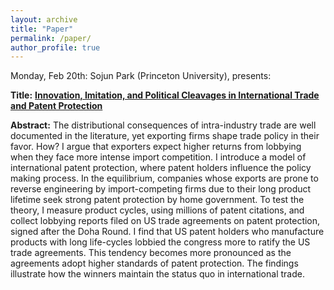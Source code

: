 ```yaml
---
layout: archive
title: "Paper"
permalink: /paper/
author_profile: true
---
```



Monday, Feb 20th:
Sojun Park (Princeton University), presents:

**Title:** **<a href="https://gsipe-workshop.github.io/files/imitation (Sojun Park, 02.20.23).pdf">Innovation, Imitation, and Political Cleavages in International Trade and Patent Protection</a>**

**Abstract:**
The distributional consequences of intra-industry trade are well documented in the literature, yet exporting firms shape trade policy in their favor. How? I argue that exporters expect higher returns from lobbying when they face more intense import competition. I introduce a model of international patent protection, where patent holders influence the policy making process. In the equilibrium, companies whose exports are prone to reverse engineering by import-competing firms due to their long product lifetime seek strong patent protection by home government. To test the theory, I measure product cycles, using millions of patent citations, and collect lobbying reports filed on US trade agreements on patent protection, signed after the Doha Round. I find that US patent holders who manufacture products with long life-cycles lobbied the congress more to ratify the US trade agreements. This tendency becomes more pronounced as the agreements adopt higher standards of patent protection. The findings illustrate how the winners maintain the status quo in international trade.


